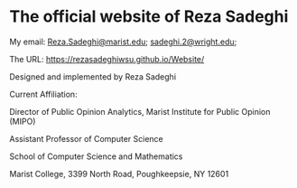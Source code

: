 # The official website of Reza Sadeghi

<!--- My emails: sadeghir@sacredheart.edu; rsadeghi@newhaven.edu; sadeghi.2@wright.edu; rsadeghi@bwh.harvard.edu; reza@knoesis.org; reza.sadeghi@imamreza.ac.ir --->
My email: Reza.Sadeghi@marist.edu; sadeghi.2@wright.edu;

<!--- The URLs: https://rezasadeghiwsu.github.io/Website/; http://www.wright.edu/~sadeghi.2/; http://knoesis.org/Reza --->
The URL: https://rezasadeghiwsu.github.io/Website/

Designed and implemented by Reza Sadeghi



Current Affiliation:

Director of Public Opinion Analytics, Marist Institute for Public Opinion (MIPO)

Assistant Professor of Computer Science

School of Computer Science and Mathematics

Marist College, 3399 North Road, Poughkeepsie, NY 12601


<!---
# Current Affiliation:

Visiting Assistant Professor of Computer Science

School of Computer Science & Engineering

Sacred Heart University, Fairfield, Connecticut 


# Current Affiliation:

Visiting Assistant Professor

Electrical & Computer Engineering and Computer Science Department

University of New Haven, West Haven, CT, USA



# Future Affiliation:

Assistant Professor of Computer Science

School of Computer Science & Engineering

Sacred Heart University, Fairfield, Connecticut 
--->
